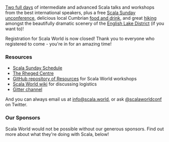 [Two full days](/schedule) of intermediate and advanced Scala talks and
workshops from the best international speakers, plus a free [Scala Sunday
unconference](/unconference), delicious local Cumbrian [food and
drink](/dinner), and great [hiking](/hiking) amongst the beautifully dramatic
scenery of the [English Lake District](/venue) (if you want to)!

Registration for Scala World is now closed! Thank you to everyone who
registered to come - you're in for an amazing time!

### Resources

 - [Scala Sunday Schedule](https://goo.gl/8zj9gX)
 - [The Rheged
   Centre](https://www.google.co.uk/maps/place/The+Rheged+Centre/@54.6472738,-2.7800602,17z/data=!3m1!4b1!4m2!3m1!1s0x487cfb4174aa3153:0x9ee5a4181d2ae4b9?hl=en)
 - [GitHub repository of Resources](https://github.com/propensive/scalaworld/)
   for Scala World workshops
 - [Scala World wiki](https://github.com/propensive/scalaworld/wiki) for
   discussing logistics
 - [Gitter channel](https://gitter.im/propensive/scalaworld)

And you can always email us at [info@scala.world](mailto:info@scala.world), or
ask [@scalaworldconf](https://twitter.com/scalaworldconf) on Twitter.

### Our Sponsors

Scala World would not be possible without our generous sponsors. Find out more
about what they're doing with Scala, below!

